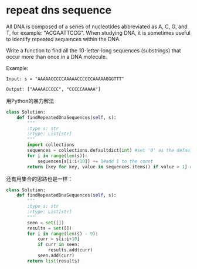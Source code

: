 # repeat dns sequence

All DNA is composed of a series of nucleotides abbreviated as A, C, G, and T, for example: "ACGAATTCCG". When studying DNA, it is sometimes useful to identify repeated sequences within the DNA.

Write a function to find all the 10-letter-long sequences (substrings) that occur more than once in a DNA molecule.

Example:
```
Input: s = "AAAAACCCCCAAAAACCCCCCAAAAAGGGTTT"

Output: ["AAAAACCCCC", "CCCCCAAAAA"]
```

用Python的暴力解法

```python
class Solution:
    def findRepeatedDnaSequences(self, s):
        """
        :type s: str
        :rtype: List[str]
        """
        import collections
        sequences = collections.defaultdict(int) #set '0' as the default value for non-existing keys
        for i in range(len(s)):
            sequences[s[i:i+10]] += 1#add 1 to the count
        return [key for key, value in sequences.items() if value > 1] #extract the relevant keys
```

还有用集合的思路也是一样：

```Python
class Solution:
    def findRepeatedDnaSequences(self, s):
        """
        :type s: str
        :rtype: List[str]
        """
        seen = set([])
        results = set([])
        for i in range(len(s) - 9):
            curr = s[i:i+10]
            if curr in seen:
                results.add(curr)
            seen.add(curr)
        return list(results)
```
